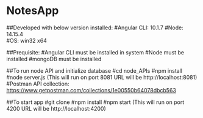 # NotesApp

##Developed with below version installed:
  #Angular CLI: 10.1.7
  #Node: 14.15.4      
  #OS: win32 x64

##Prequisite:
  #Angular CLI must be installed in system
  #Node must be installed
  #mongoDB must be installed

##To run node API and initialize database
  #cd node_APIs
  #npm install
  #node server.js (This will run on port 8081 URL will be http://localhost:8081)
  #Postman API collection: https://www.getpostman.com/collections/1e00550b64078dbcb563
  
##To start app
  #git clone 
  #npm install
  #npm start (This will run on port 4200 URL will be http://localhost:4200)
